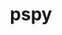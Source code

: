 ---
title: "pspy"
description: "Unprivileged Linux process snooper that allows monitoring processes without root permissions, useful for privilege escalation and security monitoring."
platforms: ["linux", "cli"]
categories: ["PrivEsc", "Linux"]
tags: ["process-monitoring", "privilege-escalation", "linux-security", "system-monitoring", "unprivileged-execution"]
github: "https://github.com/DominicBreuker/pspy"
documentation: "https://github.com/DominicBreuker/pspy/blob/master/README.md"
---